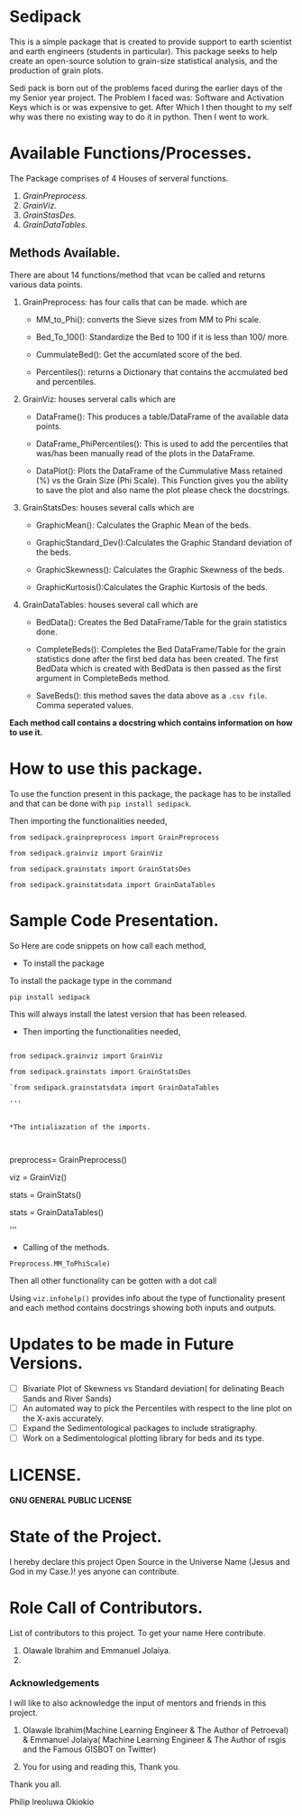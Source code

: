 # Sedipack 

This is a simple package that is created to provide support to earth scientist and earth engineers (students in particular). This package seeks to help create an open-source solution to grain-size statistical analysis, and the production of grain plots.

Sedi pack is born out of the problems faced during the earlier days of the my Senior year project. The Problem I faced was: Software and Activation Keys which is or was expensive to get. After Which I then thought to my self why was there no existing way to do it in python. Then I went to work.



# Available Functions/Processes.

The Package comprises of 4 Houses  of serveral functions.

1. *GrainPreprocess.*
2. *GrainViz.*
3. *GrainStasDes.*
4. *GrainDataTables.*

## Methods Available.

There are about 14 functions/method that vcan be called and returns various data points.

1. GrainPreprocess: has four calls that can be made. which are 
    * MM_to_Phi(): converts the Sieve sizes from MM to Phi scale.

    * Bed_To_100(): Standardize the Bed to 100 if it is less than 100/ more.

    * CummulateBed(): Get the accumlated score of the bed.

    * Percentiles(): returns a Dictionary that contains the accmulated bed and percentiles.

2. GrainViz: houses serveral calls which are

    * DataFrame(): This produces a table/DataFrame of the available data points.

    * DataFrame_PhiPercentiles(): This is used to add the percentiles that was/has been manually read of the plots in the DataFrame.

    * DataPlot(): Plots the DataFrame of the Cummulative Mass retained (%) vs the Grain Size (Phi Scale). This Function gives you the ability to save the plot and also name the plot please check the docstrings. 

3. GrainStatsDes: houses several calls which are 

    * GraphicMean(): Calculates the Graphic Mean of the beds.

    * GraphicStandard_Dev():Calculates the Graphic Standard deviation of the beds.

    * GraphicSkewness(): Calculates the Graphic Skewness of the beds.

    * GraphicKurtosis():Calculates the Graphic Kurtosis of the beds.


4. GrainDataTables: houses several call which are 

    * BedData(): Creates the Bed DataFrame/Table for the grain statistics done.

    * CompleteBeds(): Completes the Bed DataFrame/Table for the grain statistics done after the first bed data has been created. The first BedData which is created with BedData is then passed as the first argument in CompleteBeds method.

    * SaveBeds(): this method saves the data above as a `.csv file`. Comma seperated values.



**Each method call contains a docstring which contains information on how to use it.**


# How to use this package.


To use the function present in this package, the package has to be installed and that can be done with `pip install sedipack`.

Then importing the functionalities needed,

`from sedipack.grainpreprocess import GrainPreprocess`

`from sedipack.grainviz import GrainViz`

`from sedipack.grainstats import GrainStatsDes`

`from sedipack.grainstatsdata import GrainDataTables`
 



# Sample Code Presentation.
So Here are code snippets on how call each method,

* To install the package

To install the package type in the command
```
pip install sedipack
```
This will always install the latest version that has been released.


* Then importing the functionalities needed,

```from sedipack.grainpreprocess import GrainPreprocess

from sedipack.grainviz import GrainViz

from sedipack.grainstats import GrainStatsDes

`from sedipack.grainstatsdata import GrainDataTables

'''


*The intialiazation of the imports.

 
```
preprocess= GrainPreprocess()

viz = GrainViz()

stats = GrainStats()

stats = GrainDataTables()

'''


* Calling of the methods.

```
Preprocess.MM_ToPhiScale)
```


Then all other functionality can be gotten with a dot call
 

 Using `viz.infohelp()` provides info about the type of functionality present and each method contains docstrings showing both inputs and outputs.



# Updates to be made in Future Versions.

- [ ] Bivariate Plot of Skewness vs Standard deviation( for delinating Beach Sands and River Sands)
- [ ] An automated way to pick the Percentiles with respect to the line plot on the X-axis accurately.
- [ ] Expand the Sedimentological packages to include stratigraphy.
- [ ] Work on a Sedimentological plotting library for beds and its type.

# LICENSE.

**GNU GENERAL PUBLIC LICENSE**


# State of the Project.

I hereby declare this project Open Source in the Universe Name (Jesus and God in my Case.)!
yes anyone can contribute.

# Role Call of Contributors.
List of contributors to this project. To get your name Here contribute.


1. Olawale Ibrahim and Emmanuel Jolaiya.
2. 




### Acknowledgements

I will like to also acknowledge the input of mentors and friends in this project.

1. Olawale Ibrahim(Machine Learning Engineer & The Author of Petroeval) &  Emmanuel Jolaiya( Machine Learning Engineer & The Author of rsgis and the Famous GISBOT on Twitter)

2. You  for using and reading this, Thank you.


Thank you all.

Philip Ireoluwa Okiokio